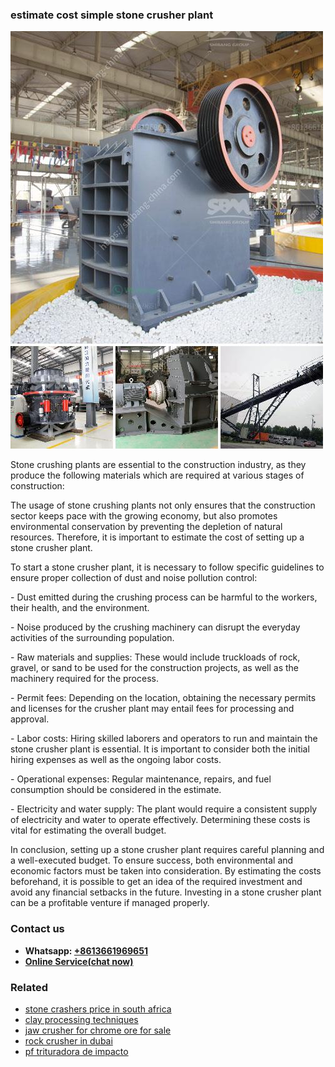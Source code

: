 <h3>estimate cost simple stone crusher plant</h3><img src='1708497545.jpg' alt=''><p>Stone crushing plants are essential to the construction industry, as they produce the following materials which are required at various stages of construction:</p><p>The usage of stone crushing plants not only ensures that the construction sector keeps pace with the growing economy, but also promotes environmental conservation by preventing the depletion of natural resources. Therefore, it is important to estimate the cost of setting up a stone crusher plant.</p><p>To start a stone crusher plant, it is necessary to follow specific guidelines to ensure proper collection of dust and noise pollution control:</p><p>- Dust emitted during the crushing process can be harmful to the workers, their health, and the environment.</p><p>- Noise produced by the crushing machinery can disrupt the everyday activities of the surrounding population.</p><p>- Raw materials and supplies: These would include truckloads of rock, gravel, or sand to be used for the construction projects, as well as the machinery required for the process.</p><p>- Permit fees: Depending on the location, obtaining the necessary permits and licenses for the crusher plant may entail fees for processing and approval.</p><p>- Labor costs: Hiring skilled laborers and operators to run and maintain the stone crusher plant is essential. It is important to consider both the initial hiring expenses as well as the ongoing labor costs.</p><p>- Operational expenses: Regular maintenance, repairs, and fuel consumption should be considered in the estimate.</p><p>- Electricity and water supply: The plant would require a consistent supply of electricity and water to operate effectively. Determining these costs is vital for estimating the overall budget.</p><p>In conclusion, setting up a stone crusher plant requires careful planning and a well-executed budget. To ensure success, both environmental and economic factors must be taken into consideration. By estimating the costs beforehand, it is possible to get an idea of the required investment and avoid any financial setbacks in the future. Investing in a stone crusher plant can be a profitable venture if managed properly.</p><h3>Contact us</h3><ul><li><strong>Whatsapp:&nbsp;<a href="https://wa.me/8613661969651">+8613661969651</a></strong></li><li><a href="https://swt.shibang-china.com/?git&amp;zhl&amp;estimate cost simple stone crusher plant"><strong>Online Service(chat now)</strong></a></li></ul><h3>Related</h3><ul><li><a href='stone crashers price in south africa.md'>stone crashers price in south africa</a></li><li><a href='clay processing techniques.md'>clay processing techniques</a></li><li><a href='jaw crusher for chrome ore for sale.md'>jaw crusher for chrome ore for sale</a></li><li><a href='rock crusher in dubai.md'>rock crusher in dubai</a></li><li><a href='pf trituradora de impacto.md'>pf trituradora de impacto</a></li></ul>